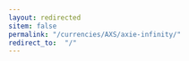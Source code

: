 ```yaml
---
layout: redirected
sitem: false
permalink: "/currencies/AXS/axie-infinity/"
redirect_to:  "/"
---
```

